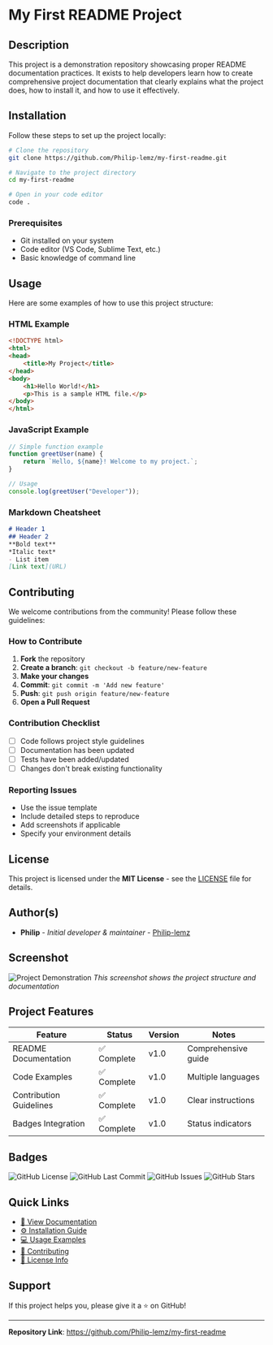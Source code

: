 # My First README Project

## Description
This project is a demonstration repository showcasing proper README documentation practices. It exists to help developers learn how to create comprehensive project documentation that clearly explains what the project does, how to install it, and how to use it effectively.

## Installation
Follow these steps to set up the project locally:

```bash
# Clone the repository
git clone https://github.com/Philip-lemz/my-first-readme.git

# Navigate to the project directory
cd my-first-readme

# Open in your code editor
code .
```

### Prerequisites
- Git installed on your system
- Code editor (VS Code, Sublime Text, etc.)
- Basic knowledge of command line

## Usage
Here are some examples of how to use this project structure:

### HTML Example
```html
<!DOCTYPE html>
<html>
<head>
    <title>My Project</title>
</head>
<body>
    <h1>Hello World!</h1>
    <p>This is a sample HTML file.</p>
</body>
</html>
```

### JavaScript Example
```javascript
// Simple function example
function greetUser(name) {
    return `Hello, ${name}! Welcome to my project.`;
}

// Usage
console.log(greetUser("Developer"));
```

### Markdown Cheatsheet
```markdown
# Header 1
## Header 2
**Bold text**
*Italic text*
- List item
[Link text](URL)
```

## Contributing
We welcome contributions from the community! Please follow these guidelines:

### How to Contribute
1. **Fork** the repository
2. **Create a branch**: `git checkout -b feature/new-feature`
3. **Make your changes**
4. **Commit**: `git commit -m 'Add new feature'`
5. **Push**: `git push origin feature/new-feature`
6. **Open a Pull Request**

### Contribution Checklist
- [ ] Code follows project style guidelines
- [ ] Documentation has been updated
- [ ] Tests have been added/updated
- [ ] Changes don't break existing functionality

### Reporting Issues
- Use the issue template
- Include detailed steps to reproduce
- Add screenshots if applicable
- Specify your environment details

## License
This project is licensed under the **MIT License** - see the [LICENSE](LICENSE) file for details.

## Author(s)
- **Philip** - *Initial developer & maintainer* - [Philip-lemz](https://github.com/Philip-lemz)

## Screenshot
![Project Demonstration](https://via.placeholder.com/800x400/4A90E2/FFFFFF?text=My+First+README+Project+Screenshot)
*This screenshot shows the project structure and documentation*

## Project Features
| Feature | Status | Version | Notes |
|---------|--------|---------|-------|
| README Documentation | ✅ Complete | v1.0 | Comprehensive guide |
| Code Examples | ✅ Complete | v1.0 | Multiple languages |
| Contribution Guidelines | ✅ Complete | v1.0 | Clear instructions |
| Badges Integration | ✅ Complete | v1.0 | Status indicators |

## Badges
![GitHub License](https://img.shields.io/github/license/Philip-lemz/my-first-readme)
![GitHub Last Commit](https://img.shields.io/github/last-commit/Philip-lemz/my-first-readme)
![GitHub Issues](https://img.shields.io/github/issues/Philip-lemz/my-first-readme)
![GitHub Stars](https://img.shields.io/github/stars/Philip-lemz/my-first-readme)

## Quick Links
- [📖 View Documentation](#description)
- [⚙️ Installation Guide](#installation)
- [💻 Usage Examples](#usage)
- [🤝 Contributing](#contributing)
- [📄 License Info](#license)

## Support
If this project helps you, please give it a ⭐ on GitHub!

---

**Repository Link**: https://github.com/Philip-lemz/my-first-readme
